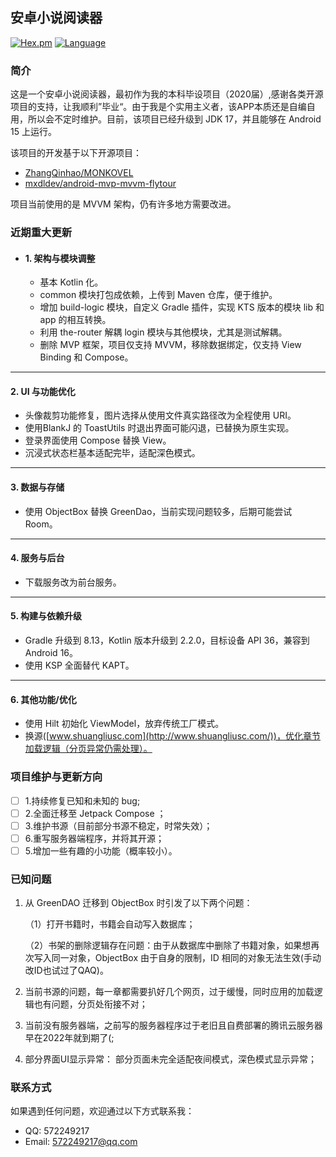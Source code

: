 安卓小说阅读器---[![Hex.pm](https://img.shields.io/hexpm/l/plug.svg)](https://www.apache.org/licenses/LICENSE-2.0)[![Language](https://img.shields.io/badge/Language-Kotlin-green)](https://kotlinlang.org/)### 简介这是一个安卓小说阅读器，最初作为我的本科毕设项目（2020届）,感谢各类开源项目的支持，让我顺利”毕业“。由于我是个实用主义者，该APP本质还是自编自用，所以会不定时维护。目前，该项目已经升级到JDK 17，并且能够在 Android 15 上运行。该项目的开发基于以下开源项目：- [ZhangQinhao/MONKOVEL](https://github.com/ZhangQinhao/MONKOVEL)- [mxdldev/android-mvp-mvvm-flytour](https://github.com/mxdldev/android-mvp-mvvm-flytour)项目当前使用的是 MVVM 架构，仍有许多地方需要改进。### 近期重大更新- #### 1. 架构与模块调整    - 基本 Kotlin 化。    - common 模块打包成依赖，上传到 Maven 仓库，便于维护。    - 增加 build-logic 模块，自定义 Gradle 插件，实现 KTS 版本的模块 lib 和 app 的相互转换。    - 利用 the-router 解耦 login 模块与其他模块，尤其是测试解耦。    - 删除 MVP 框架，项目仅支持 MVVM，移除数据绑定，仅支持 View Binding 和 Compose。------#### 2. UI 与功能优化- 头像裁剪功能修复，图片选择从使用文件真实路径改为全程使用 URI。- 使用BlankJ 的 ToastUtils 时退出界面可能闪退，已替换为原生实现。- 登录界面使用 Compose 替换 View。- 沉浸式状态栏基本适配完毕，适配深色模式。------#### 3. 数据与存储- 使用 ObjectBox 替换 GreenDao，当前实现问题较多，后期可能尝试 Room。------#### 4. 服务与后台- 下载服务改为前台服务。------#### 5. 构建与依赖升级- Gradle 升级到 8.13，Kotlin 版本升级到 2.2.0，目标设备 API 36，兼容到 Android 16。- 使用 KSP 全面替代 KAPT。------#### 6. 其他功能/优化- 使用 Hilt 初始化 ViewModel，放弃传统工厂模式。- 换源([www.shuangliusc.com](http://www.shuangliusc.com/))，优化章节加载逻辑（分页异常仍需处理）。### 项目维护与更新方向- [ ] 1.持续修复已知和未知的 bug;- [ ] 2.全面迁移至 Jetpack Compose ；- [ ] 3.维护书源（目前部分书源不稳定，时常失效）；- [ ] 6.重写服务器端程序，并将其开源；- [ ] 5.增加一些有趣的小功能（概率较小）。### 已知问题1. 从 GreenDAO 迁移到 ObjectBox 时引发了以下两个问题：   （1）打开书籍时，书籍会自动写入数据库；   （2）书架的删除逻辑存在问题：由于从数据库中删除了书籍对象，如果想再次写入同一对象，ObjectBox   由于自身的限制，ID 相同的对象无法生效(手动改ID也试过了QAQ)。2. 当前书源的问题，每一章都需要扒好几个网页，过于缓慢，同时应用的加载逻辑也有问题，分页处衔接不对；3. 当前没有服务器端，之前写的服务器程序过于老旧且自费部署的腾讯云服务器早在2022年就到期了(;4. 部分界面UI显示异常： 部分页面未完全适配夜间模式，深色模式显示异常；### 联系方式如果遇到任何问题，欢迎通过以下方式联系我：- QQ: 572249217- Email: 572249217@qq.com